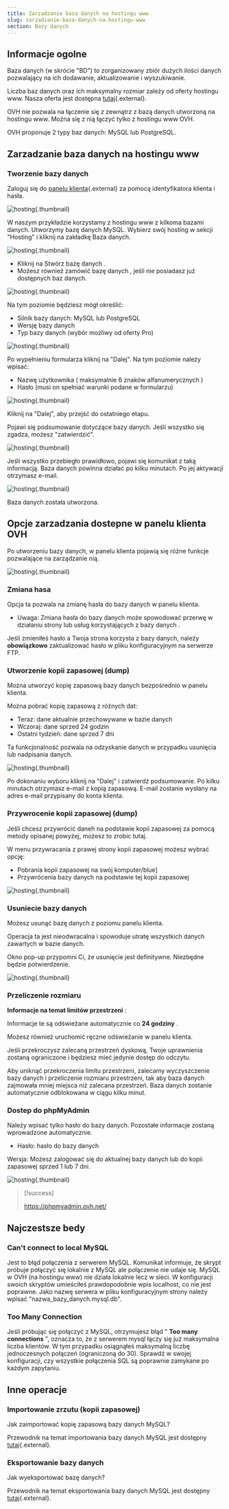 ```yaml
---
title: Zarzadzanie baza danych na hostingu www
slug: zarzadzanie-baza-danych-na-hostingu-www
section: Bazy danych
---
```



## Informacje ogolne
Baza danych (w skrócie "BD") to zorganizowany zbiór dużych ilości danych pozwalający na ich dodawanie, aktualizowanie i wyszukiwanie.

Liczba baz danych oraz ich maksymalny rozmiar zależy od oferty hostingu www. Nasza oferta jest dostępna  [tutaj](https://www.ovh.pl/hosting/){.external}.

OVH nie pozwala na łączenie się z zewnątrz z bazą danych utworzoną na hostingu www. Można się z nią łączyć tylko z hostingu www OVH.

OVH proponuje 2 typy baz danych: MySQL lub PostgreSQL.


## Zarzadzanie baza danych na hostingu www

### Tworzenie bazy danych
Zaloguj się do [panelu klienta](https://www.ovh.com/manager/web){.external} za pomocą identyfikatora klienta i hasła.


![hosting](images/3035.png){.thumbnail}

W naszym przykładzie korzystamy z hostingu www z kilkoma bazami danych. Utworzymy bazę danych MySQL. Wybierz swój hosting w sekcji "Hosting" i kliknij na zakładkę Baza danych.


![hosting](images/3854.png){.thumbnail}

- Kliknij na Stwórz bazę danych .
- Możesz również zamówić bazę danych , jeśli nie posiadasz już dostępnych baz danych.


![hosting](images/3855.png){.thumbnail}

Na tym poziomie będziesz mógł określić:

- Silnik bazy danych: MySQL lub PostgreSQL
- Wersję bazy danych
- Typ bazy danych (wybór możliwy od oferty Pro)


![hosting](images/3040.png){.thumbnail}

Po wypełnieniu formularza kliknij na "Dalej". Na tym poziomie należy wpisać:

- Nazwę użytkownika ( maksymalnie 6 znaków alfanumerycznych )
- Hasło (musi on spełniać warunki podane w formularzu)


![hosting](images/3041.png){.thumbnail}

Kliknij na "Dalej", aby przejść do ostatniego etapu.

Pojawi się podsumowanie dotyczące bazy danych. Jeśli wszystko się zgadza, możesz "zatwierdzić".


![hosting](images/3042.png){.thumbnail}

Jeśli wszystko przebiegło prawidłowo, pojawi się komunikat z taką informacją. Baza danych powinna działać po kilku minutach. Po jej aktywacji otrzymasz e-mail.


![hosting](images/3043.png){.thumbnail}

Baza danych została utworzona.


## Opcje zarzadzania dostepne w panelu klienta OVH
Po utworzeniu bazy danych, w panelu klienta pojawią się różne funkcje pozwalające na zarządzanie nią.


![hosting](images/3847.png){.thumbnail}


### Zmiana hasa
Opcja ta pozwala na zmianę hasła do bazy danych w panelu klienta.

- Uwaga: Zmiana hasła do bazy danych może spowodować przerwę w działaniu strony lub usług korzystających z bazy danych .

Jeśli zmieniłeś hasło a Twoja strona korzysta z bazy danych, należy  **obowiązkowo**  zaktualizować hasło w pliku konfiguracyjnym na serwerze FTP.


### Utworzenie kopii zapasowej (dump)
Można utworzyć kopię zapasową bazy danych bezpośrednio w panelu klienta.

Można pobrać kopię zapasową z różnych dat:

- Teraz: dane aktualnie przechowywane w bazie danych
- Wczoraj: dane sprzed 24 godzin
- Ostatni tydzień: dane sprzed 7 dni

Ta funkcjonalność pozwala na odzyskanie danych w przypadku usunięcia lub nadpisania danych.


![hosting](images/3045.png){.thumbnail}

Po dokonaniu wyboru kliknij na "Dalej" i zatwierdź podsumowanie. Po kilku minutach otrzymasz e-mail z kopią zapasową. E-mail zostanie wysłany na adres e-mail przypisany do konta klienta.


### Przywrocenie kopii zapasowej (dump)
Jeśli chcesz przywrócić daneh na podstawie kopii zapasowej za pomocą metody opisanej powyżej, możesz to zrobic tutaj.

W menu przywracania z prawej strony kopii zapasowej możesz wybrać opcję:

- Pobrania kopii zapasowej na swój komputer/blue]
- Przywrócenia bazy danych na podstawie tej kopii zapasowej


![hosting](images/3848.png){.thumbnail}


### Usuniecie bazy danych
Możesz usunąć bazę danych z poziomu panelu klienta.

Operacja ta jest nieodwracalna i spowoduje utratę wszystkich danych zawartych w bazie danych.

Okno pop-up przypomni Ci, że usunięcie jest definitywne. Niezbędne będzie potwierdzenie.


![hosting](images/3046.png){.thumbnail}


### Przeliczenie rozmiaru
**Informacje na temat limitów przestrzeni** :

Informacje te są odświeżane automatycznie co  **24 godziny** .

Możesz również uruchomić ręczne odświeżanie w panelu klienta.

Jeśli przekroczysz zalecaną przestrzeń dyskową, Twoje uprawnienia zostaną ograniczone i będziesz mieć jedynie dostęp do odczytu.

Aby uniknąć przekroczenia limitu przestrzeni, zalecamy wyczyszczenie bazy danych i przeliczenie rozmiaru przestrzeni, tak aby baza danych zajmowała mniej miejsca niż zalecana przestrzeń. Baza danych zostanie automatycznie odblokowana w ciągu kilku minut.


### Dostep do  phpMyAdmin
Należy wpisać tylko hasło do bazy danych. Pozostałe informacje zostaną wprowadzone automatycznie.

- Hasło: hasło do bazy danych

Wersja: Możesz zalogować się do aktualnej bazy danych lub do kopii zapasowej sprzed 1 lub 7 dni.


![hosting](images/3047.png){.thumbnail}



> [!success]
>
> https://phpmyadmin.ovh.net/
> 


## Najczestsze bedy

### Can't connect to local MySQL
Jest to błąd połączenia z serwerem MySQL. Komunikat informuje, że skrypt próbuje połączyć się lokalnie z MySQL ale połączenie nie udaje się. MySQL w OVH (na hostingu www) nie działa lokalnie lecz w sieci. W konfiguracji swoich skryptów umieściłeś prawdopodobnie wpis localhost, co nie jest poprawne. Jako nazwę serwera w pliku konfiguracyjnym strony należy wpisać "nazwa_bazy_danych.mysql.db".


### Too Many Connection
Jeśli próbując się połączyć z MySQL, otrzymujesz błąd " **Too many connections** ", oznacza to, że z serwerem mysql łączy się już maksymalna liczba klientów. W tym przypadku osiągnąłeś maksymalną liczbę jednoczesnych połączeń (ograniczoną do 30). Sprawdź w swojej konfiguracji, czy wszystkie połączenia SQL są poprawnie zamykane po każdym zapytaniu.


## Inne operacje

### Importowanie zrzutu (kopii zapasowej)
Jak zaimportować kopię zapasową bazy danych MySQL?

Przewodnik na temat importowania bazy danych MySQL jest dostępny [tutaj](https://www.ovh.pl/g1393.import-bazy-danych-mysql){.external}.


### Eksportowanie bazy danych
Jak wyeksportować bazę danych?

Przewodnik na temat eksportowania bazy danych MySQL jest dostępny [tutaj](https://www.ovh.pl/g1394.eksport-bazy-danych){.external}.